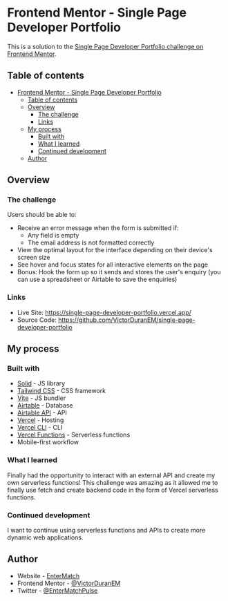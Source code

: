 # Frontend Mentor - Single Page Developer Portfolio

This is a solution to the [Single Page Developer Portfolio challenge on Frontend Mentor](https://www.frontendmentor.io/challenges/singlepage-developer-portfolio-bBVj2ZPi-x).

## Table of contents

- [Frontend Mentor - Single Page Developer Portfolio](#frontend-mentor---single-page-developer-portfolio)
  - [Table of contents](#table-of-contents)
  - [Overview](#overview)
    - [The challenge](#the-challenge)
    - [Links](#links)
  - [My process](#my-process)
    - [Built with](#built-with)
    - [What I learned](#what-i-learned)
    - [Continued development](#continued-development)
  - [Author](#author)

## Overview

### The challenge

Users should be able to:

- Receive an error message when the form is submitted if:
  - Any field is empty
  - The email address is not formatted correctly
- View the optimal layout for the interface depending on their device's screen size
- See hover and focus states for all interactive elements on the page
- Bonus: Hook the form up so it sends and stores the user's enquiry (you can use a spreadsheet or Airtable to save the enquiries)

### Links

- Live Site: <https://single-page-developer-portfolio.vercel.app/>
- Source Code: <https://github.com/VictorDuranEM/single-page-developer-portfolio>

## My process

### Built with

- [Solid](https://www.solidjs.com/) - JS library
- [Tailwind CSS](https://tailwindcss.com/) - CSS framework
- [Vite](https://vitejs.dev/) - JS bundler
- [Airtable](https://airtable.com/) - Database
- [Airtable API](https://airtable.com/api) - API
- [Vercel](https://vercel.com/) - Hosting
- [Vercel CLI](https://vercel.com/cli) - CLI
- [Vercel Functions](https://vercel.com/docs/serverless-functions/introduction) - Serverless functions
- Mobile-first workflow

### What I learned

Finally had the opportunity to interact with an external API and create my own serverless functions! This challenge was amazing as it allowed me to finally use fetch and create backend code in the form of Vercel serverless functions.

### Continued development

I want to continue using serverless functions and APIs to create more dynamic web applications.

## Author

- Website - [EnterMatch](https://entermatch.io/)
- Frontend Mentor - [@VictorDuranEM](https://www.frontendmentor.io/profile/VictorDuranEM)
- Twitter - [@EnterMatchPulse](https://twitter.com/EnterMatchPulse)
